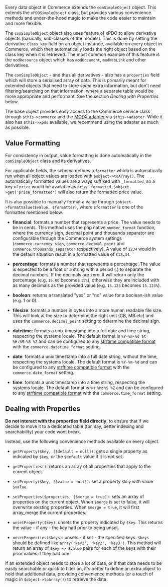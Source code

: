 Every data object in Commerce extends the `comSimpleObject` object. This extends the `xPDOSimpleObject` class, but provides various convenience methods and under-the-hood magic to make the code easier to maintain and more flexible.

The `comSimpleObject` object also uses feature of xPDO to allow derivative objects (basically, sub-classes of the models). This is done by setting the derivative `class_key` field on an object instance, available on every object in Commerce, which then automatically loads the right object based on the class key when it is retrieved. The most common example of this feature is the `modResource` object which has `modDocument`, `modWebLink` and other derivatives.

The `comSimpleObject` - and thus all derivatives - also has a `properties` field which will store a serialised array of data. This is primarily meant for extended objects that need to store _some_ extra information, but don't need  filtering/searching on that information, where a separate table would be more appropriate and performant. See the section _Dealing with Properties_ below.

The base object provides easy access to the Commerce service class through `$this->commerce` and the [MODX adapter](MODX_Adapter) via `$this->adapter`. While it also has `$this->xpdo` available, we recommend using the adapter as much as possible.

## Value Formatting

For consistency in output, value formatting is done automatically in the `comSimpleObject` class and its derivatives. 

For applicable fields, the schema defines a `formatter` which is automatically run when all object values are loaded with `$object->toArray()`. The automatically formatted values are always suffixed with `_formatted`, so a key of `price` would be available as `price_formatted`. `$object->get('price_formatted')` will also return the formatted price value. 

It is also possible to manually format a value through `$object->formatValue($value, $formatter)`, where `$formatter` is one of the formattes mentioned below.

- **financial**: formats a number that represents a price. The value needs to be in cents. This method uses the php native `number_format` function, where the currency sign, decimal point and thousands separator are configurable through the Commerce system settings (`commerce.currency_sign`, `commerce.decimal_point` and `commerce.thousands_separator` respectively). A value of `1234` would in the default situation result in a formatted value of `€12.34`.

- **percentage**: formats a number that represents a percentage. The value is expected to be a float or a string with a period (.) to separate the decimal numbers. If the decimals are zero, it will return only the percentage (e.g. `15.00` becomes `15%`), otherwise they are included with as many decimals as the provided value (e.g. `15.123` becomes `15.123%`).

- **boolean**: returns a translated "yes" or "no" value for a boolean-ish value (e.g. 1 or 0).

- **filesize**: formats a number in bytes into a more human readable file size. This will look at the size to determine the right unit (GB, MB etc) and uses the `commerce.decimal_point` setting to determine the decimal sign.

- **datetime**: formats a unix timestamp into a full date and time string, respecting the systems locale. The default format is `%Y-%m-%d at %H:%M:%S %Z` and can be configured to any [strftime compatible format](https://php.net/strftime) with the `commerce.datetime_format` setting.

- **date**: formats a unix timestamp into a full date string, without the time, respecting the systems locale. The default format is `%Y-%m-%d` and can be configured to any [strftime compatible format](https://php.net/strftime) with the `commerce.date_format` setting.

- **time**: formats a unix timestamp into a time string, respecting the systems locale. The default format is `%H:%M:%S %Z` and can be configured to any [strftime compatible format](https://php.net/strftime) with the `commerce.time_format` setting.

## Dealing with Properties
**Do not interact with the properties field directly**, to ensure that if we decide to move it to a dedicated table (for, say, better indexing and searchability) your code wont break. 

Instead, use the following convenience methods available on every object.

- `getProperty($key, [$default = null])`: gets a single property as indicated by `$key`, or the `$default` value if it is not set.

- `getProperties()`: returns an array of all properties that apply to the current object.

- `setProperty($key, [$value = null])`: set a property `$key` with value `$value`.

- `setProperties($properties, [$merge = true])`: sets an array of properties on the current object. When `$merge` is set to false, it will overwrite existing properties. When `$merge = true`, it will first array_merge the current properties.

- `unsetProperty($key)`: unsets the property indicated by `$key`. This returns the value - if any - the key had prior to being unset.

- `unsetProperties($keys)`: unsets - if set - the specified keys. `$keys` should be defined like `array('key1', 'key2', 'key3')`. This method will return an array of `$key => $value` pairs for each of the keys with their prior values if they had one.

If an extended object needs to store a lot of data, or if that data needs to be easily searchable or quick to filter on, it's better to define an extra object to hold that additional data, providing convenience methods (or a touch of magic in `$object->toArray()`) to retrieve the data.

